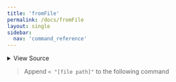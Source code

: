```yaml
---
title: 'fromFile'
permalink: /docs/fromFile
layout: single
sidebar:
  nav: 'command_reference'
---
```




<details>
  <summary>View Source</summary>

{% highlight sh %}

local filePath="$1"
shift

local command="$1"
shift

!fn --shellpen-private writeDSL $command "$@"

# Chomp the newline and replace it with ' < "path"newline'
__SHELLPEN_SOURCES_TEXTS[$SHELLPEN_PEN_INDEX]="${__SHELLPEN_SOURCES_TEXTS[$SHELLPEN_PEN_INDEX]/%$NEWLINE/ < \"$filePath\"$NEWLINE}"
{% endhighlight %}

</details>



> Append `< "[file path]"` to the following command







